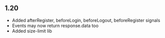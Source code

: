 ## 1.20

* Added afterRegister, beforeLogin, beforeLogout, beforeRegister signals
* Events may now return response.data too
* Added size-limit lib